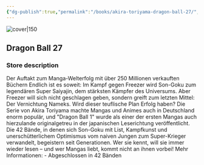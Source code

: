```yaml
---
{"dg-publish":true,"permalink":"/books/akira-toriyama-dragon-ball-27/","title":"\"Dragon Ball 27\"","tags":["manga","Fantasy"]}
---
```




![cover|150](http://books.google.com/books/content?id=iTRMDwAAQBAJ&printsec=frontcover&img=1&zoom=1&edge=curl&source=gbs_api)

## Dragon Ball 27

### Store description

Der Auftakt zum Manga-Welterfolg mit über 250 Millionen verkauften Büchern Endlich ist es soweit: Im Kampf gegen Freezer wird Son-Goku zum legendären Super Saiyajin, dem stärksten Kämpfer des Universums. Aber Freezer will sich nicht geschlagen geben, sondern greift zum letzten Mittel: Der Vernichtung Nameks. Wird dieser teuflische Plan Erfolg haben? Die Serie von Akira Toriyama machte Mangas und Animes auch in Deutschland enorm populär, und "Dragon Ball 1" wurde als einer der ersten Mangas auch hierzulande originalgetreu in der japanischen Leserichtung veröffentlicht. Die 42 Bände, in denen sich Son-Goku mit List, Kampfkunst und unerschütterlichem Optimismus vom naiven Jungen zum Super-Krieger verwandelt, begeistern seit Generationen. Wer sie kennt, will sie immer wieder lesen – und wer Mangas liebt, kommt nicht an ihnen vorbei! Mehr Informationen: - Abgeschlossen in 42 Bänden
```
